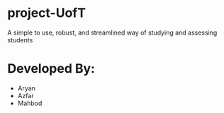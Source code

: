 # project-UofT
A simple to use, robust, and streamlined way of studying and assessing students

# Developed By: #
- Aryan
- Azfar
- Mahbod
